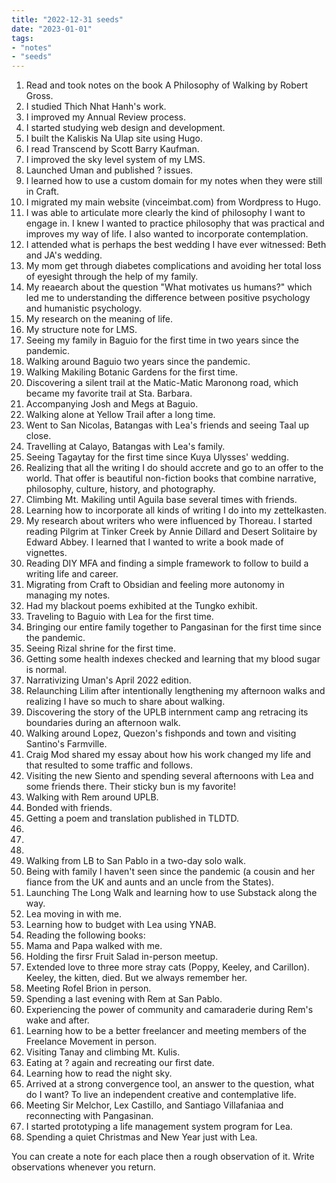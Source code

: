 ```yaml
---
title: "2022-12-31 seeds"
date: "2023-01-01"
tags:
- "notes"
- "seeds"
---
```


1. Read and took notes on the book A Philosophy of Walking by Robert Gross.
2. I studied Thich Nhat Hanh's work.
3. I improved my Annual Review process.
4. I started studying web design and development.
5. I built the Kaliskis Na Ulap site using Hugo.
6. I read Transcend by Scott Barry Kaufman.
7. I improved the sky level system of my LMS.
8. Launched Uman and published ? issues.
9. I learned how to use a custom domain for my notes when they were still in Craft.
10. I migrated my main website (vinceimbat.com) from Wordpress to Hugo.
11. I was able to articulate more clearly the kind of philosophy I want to engage in. I knew I wanted to practice philosophy that was practical and improves my way of life. I also wanted to incorporate contemplation.
12. I attended what is perhaps the best wedding I have ever witnessed: Beth and JA's wedding.
13. My mom get through diabetes complications and avoiding her total loss of eyesight through the help of my family.
14. My reaearch about the question "What motivates us humans?" which led me to understanding the difference between positive psychology and humanistic psychology.
15. My research on the meaning of life.
16. My structure note for LMS.
17. Seeing my family in Baguio for the first time in two years since the pandemic.
18. Walking around Baguio two years since the pandemic.
19. Walking Makiling Botanic Gardens for the first time.
20. Discovering a silent trail at the Matic-Matic Maronong road, which became my favorite trail at Sta. Barbara.
21. Accompanying Josh and Megs at Baguio.
22. Walking alone at Yellow Trail after a long time.
23. Went to San Nicolas, Batangas with Lea's friends and seeing Taal up close.
24. Travelling at Calayo, Batangas with Lea's family.
25. Seeing Tagaytay for the first time since Kuya Ulysses' wedding.
26. Realizing that all the writing I do should accrete and go to an offer to the world. That offer is beautiful non-fiction books that combine narrative, philosophy, culture, history, and photography.
27. Climbing Mt. Makiling until Aguila base several times with friends.
28. Learning how to incorporate all kinds of writing I do into my zettelkasten.
29. My research about writers who were influenced by Thoreau. I started reading Pilgrim at Tinker Creek by Annie Dillard and Desert Solitaire by Edward Abbey. I learned that I wanted to write a book made of vignettes.
30. Reading DIY MFA and finding a simple framework to follow to build a writing life and career.
31. Migrating from Craft to Obsidian and feeling more autonomy in managing my notes.
32. Had my blackout poems exhibited at the Tungko exhibit.
33. Traveling to Baguio with Lea for the first time.
34. Bringing our entire family together to Pangasinan for the first time since the pandemic.
35. Seeing Rizal shrine for the first time.
36. Getting some health indexes checked and learning that my blood sugar is normal.
37. Narrativizing Uman's April 2022 edition.
38. Relaunching Lilim after intentionally lengthening my afternoon walks and realizing I have so much to share about walking.
39. Discovering the story of the UPLB internment camp ang retracing its boundaries during an afternoon walk.
40. Walking around Lopez, Quezon's fishponds and town and visiting Santino's Farmville.
41. Craig Mod shared my essay about how his work changed my life and that resulted to some traffic and follows.
42. Visiting the new Siento and spending several afternoons with Lea and some friends there. Their sticky bun is my favorite!
43. Walking with Rem around UPLB.
44. Bonded with friends.
45. Getting a poem and translation published in TLDTD.
46. 
47. 
48. 
49. Walking from LB to San Pablo in a two-day solo walk.
50. Being with family I haven't seen since the pandemic (a cousin and her fiance from the UK and aunts and an uncle from the States).
51. Launching The Long Walk and learning how to use Substack along the way.
52. Lea moving in with me.
53. Learning how to budget with Lea using YNAB.
54. Reading the following books:
55. Mama and Papa walked with me.
56. Holding the firsr Fruit Salad in-person meetup.
57. Extended love to three more stray cats (Poppy, Keeley, and Carillon). Keeley, the kitten, died. But we always remember her.
58. Meeting Rofel Brion in person.
59. Spending a last evening with Rem at San Pablo.
60. Experiencing the power of community and camaraderie during Rem's wake and after.
61. Learning how to be a better freelancer and meeting members of the Freelance Movement in person.
62. Visiting Tanay and climbing Mt. Kulis.
63. Eating at ? again and recreating our first date.
64. Learning how to read the night sky.
65. Arrived at a strong convergence tool, an answer to the question, what do I want? To live an independent creative and contemplative life.
66. Meeting Sir Melchor, Lex Castillo, and Santiago Villafaniaa and reconnecting with Pangasinan.
67. I started prototyping a life management system program for Lea.
68. Spending a quiet Christmas and New Year just with Lea.

You can create a note for each place then a rough observation of it. Write observations whenever you return.